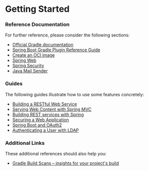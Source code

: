# Getting Started

### Reference Documentation
For further reference, please consider the following sections:

* [Official Gradle documentation](https://docs.gradle.org)
* [Spring Boot Gradle Plugin Reference Guide](https://docs.spring.io/spring-boot/3.5.3/gradle-plugin)
* [Create an OCI image](https://docs.spring.io/spring-boot/3.5.3/gradle-plugin/packaging-oci-image.html)
* [Spring Web](https://docs.spring.io/spring-boot/3.5.3/reference/web/servlet.html)
* [Spring Security](https://docs.spring.io/spring-boot/3.5.3/reference/web/spring-security.html)
* [Java Mail Sender](https://docs.spring.io/spring-boot/3.5.3/reference/io/email.html)

### Guides
The following guides illustrate how to use some features concretely:

* [Building a RESTful Web Service](https://spring.io/guides/gs/rest-service/)
* [Serving Web Content with Spring MVC](https://spring.io/guides/gs/serving-web-content/)
* [Building REST services with Spring](https://spring.io/guides/tutorials/rest/)
* [Securing a Web Application](https://spring.io/guides/gs/securing-web/)
* [Spring Boot and OAuth2](https://spring.io/guides/tutorials/spring-boot-oauth2/)
* [Authenticating a User with LDAP](https://spring.io/guides/gs/authenticating-ldap/)

### Additional Links
These additional references should also help you:

* [Gradle Build Scans – insights for your project's build](https://scans.gradle.com#gradle)

